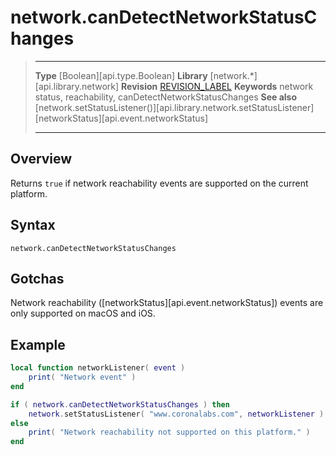 # network.canDetectNetworkStatusChanges

> --------------------- ------------------------------------------------------------------------------------------
> __Type__              [Boolean][api.type.Boolean]
> __Library__           [network.*][api.library.network]
> __Revision__          [REVISION_LABEL](REVISION_URL)
> __Keywords__          network status, reachability, canDetectNetworkStatusChanges
> __See also__          [network.setStatusListener()][api.library.network.setStatusListener]
>						[networkStatus][api.event.networkStatus]
> --------------------- ------------------------------------------------------------------------------------------


## Overview

Returns `true` if network reachability events are supported on the current platform.

## Syntax

	network.canDetectNetworkStatusChanges

## Gotchas

Network reachability \([networkStatus][api.event.networkStatus]\) events are only supported on macOS and iOS.

## Example

``````lua
local function networkListener( event )
    print( "Network event" )
end

if ( network.canDetectNetworkStatusChanges ) then
    network.setStatusListener( "www.coronalabs.com", networkListener )
else
    print( "Network reachability not supported on this platform." )
end
``````
